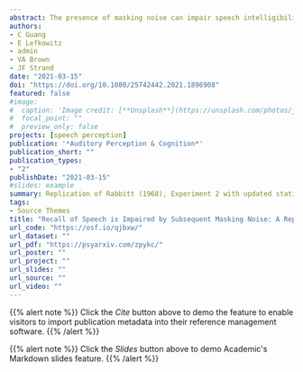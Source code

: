 ```yaml
---
abstract: The presence of masking noise can impair speech intelligibility and increase the cognitive resources necessary to understand speech. The first study to demonstrate the negative cognitive consequences of noisy speech—published by Rabbitt in 1968—found that participants had poorer recall for aurally presented digits early in a list when later digits were presented in noise relative to quiet. However, despite being cited nearly 500 times and providing the foundation for a wealth of subsequent research on the topic, the original study has never been directly replicated. Here we report a replication attempt of that study with a large online sample and tested the robustness of the results to a variety of scoring and analytical techniques. We replicated the key finding that listening to speech in noise impairs recall for items that came earlier in the list. The results were consistent when we used the original analytical technique (an ANOVA) and a more powerful analytical technique (generalized linear mixed effects models) that was not available when the original paper was published. These findings support the claim that effortful listening can interfere with encoding or rehearsal of previously presented information.
authors:
- C Guang
- E Lefkowitz
- admin
- VA Brown
- JF Strand
date: "2021-03-15"
doi: "https://doi.org/10.1080/25742442.2021.1896908"
featured: false
#image:
#  caption: 'Image credit: [**Unsplash**](https://unsplash.com/photos/jdD8gXaTZsc)'
#  focal_point: ""
#  preview_only: false
projects: [speech perception]
publication: '*Auditory Perception & Cognition*'
publication_short: ""
publication_types:
- "2"
publishDate: "2021-03-15"
#slides: example
summary: Replication of Rabbitt (1968), Experiment 2 with updated statistical methods
tags:
- Source Themes
title: "Recall of Speech is Impaired by Subsequent Masking Noise: A Replication of Rabbitt (1968) Experiment 2"
url_code: "https://osf.io/qjbxw/"
url_dataset: ""
url_pdf: "https://psyarxiv.com/zpykc/"
url_poster: ""
url_project: ""
url_slides: ""
url_source: ""
url_video: ""
---
```


{{% alert note %}}
Click the *Cite* button above to demo the feature to enable visitors to import publication metadata into their reference management software.
{{% /alert %}}

{{% alert note %}}
Click the *Slides* button above to demo Academic's Markdown slides feature.
{{% /alert %}}

